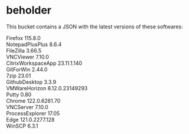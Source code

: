 # beholder
This bucket contains a JSON with the latest versions of these softwares:

Firefox            115.8.0          
NotepadPlusPlus    8.6.4            
FileZilla          3.66.5           
VNCViewer          7.10.0           
CitrixWorkspaceApp 23.11.1.140      
GitForWin          2.44.0           
7zip               23.01            
GithubDesktop      3.3.9            
VMWareHorizon      8.12.0.23149293  
Putty              0.80             
Chrome             122.0.6261.70    
VNCServer          7.10.0           
ProcessExplorer    17.05            
Edge               121.0.2277.128   
WinSCP             6.3.1            



